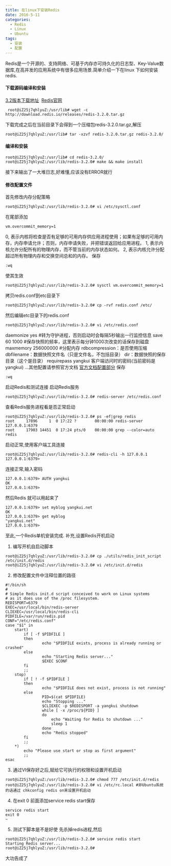 ```yaml
---
title: 在linux下安装Redis
date: 2016-5-11
categories:
  - Redis
  - Linux
  - Ubuntu
tags:
  - 安装
  - 配置
---
```

Redis是一个开源的、支持网络、可基于内存亦可持久化的日志型、Key-Value数据库,在高并发的应用系统中有很多应用场景.简单介绍一下在linux 下如何安装redis.
#### 下载源码编译和安装
[3.2版本下载地址](http://download.redis.io/releases/redis-3.2.0.tar.gz "3.2版本") 
[Redis官网](http://redis.io/ "Redis官网")
```
 root@iZ25j7qhlyuZ:/usr/lib# wget -c http://download.redis.io/releases/redis-3.2.0.tar.gz
```
下载完成之后在当前目录下会得到一个压缩包redis-3.2.0.tar.gz,解压
```
root@iZ25j7qhlyuZ:/usr/lib# tar -xzvf redis-3.2.0.tar.gz redis-3.2.0/
```
#### 编译和安装
```
root@iZ25j7qhlyuZ:/usr/lib# cd redis-3.2.0/
root@iZ25j7qhlyuZ:/usr/lib/redis-3.2.0# make && make install
```
接下来输出了一大堆日志,好难懂,应该没有ERROR就行
#### 修改配置文件
首先修改内存分配策略
```
root@iZ25j7qhlyuZ:/usr/lib/redis-3.2.0# vi /etc/sysctl.conf
```
在尾部添加
```
vm.overcommit_memory=1
```
0, 表示内核将检查是否有足够的可用内存供应用进程使用；如果有足够的可用内存，内存申请允许；否则，内存申请失败，并把错误返回给应用进程。
1, 表示内核允许分配所有的物理内存，而不管当前的内存状态如何。
2, 表示内核允许分配超过所有物理内存和交换空间总和的内存。
保存
```
:wq
```
使其生效
```
root@iZ25j7qhlyuZ:/usr/lib/redis-3.2.0# sysctl vm.overcommit_memory=1
```
拷贝redis.conf到etc目录下
```
root@iZ25j7qhlyuZ:/usr/lib/redis-3.2.0# cp -rvf redis.conf /etc/
```
然后编辑etc目录下的redis.conf
```
root@iZ25j7qhlyuZ:/usr/lib/redis-3.2.0# vi /etc/redis.conf
```
daemonize yes #转为守护进程，否则启动时会每隔5秒输出一行监控信息
save 60 1000 #保存快照的频率，这里表示每分钟1000次改变的话保存到磁盘
maxmemory 256000000 #分配内存
rdbcompression：是否使用压缩
dbfilename：数据快照文件名（只是文件名，不包括目录）
dir：数据快照的保存目录（这个是目录）
requirepass yangkui 客户端访问时的密码(当前密码是yangkui)
...其他配置请参照官方文档 [官方文档配置部分](http://redis.io/topics/config "官方文档配置部分")
保存
```
:wq
```
启动Redis和测试连接
启动Redis服务
```
root@iZ25j7qhlyuZ:/usr/lib/redis-3.2.0# redis-server /etc/redis.conf
```
查看Redis服务进程看是否正常启动
```
root@iZ25j7qhlyuZ:/usr/lib/redis-3.2.0# ps -ef|grep redis
root     17896     1  0 17:22 ?        00:00:00 redis-server 127.0.0.1:6379
root     17903 14451  0 17:24 pts/0    00:00:00 grep --color=auto redis
```
启动正常,使用客户端工具连接
```
root@iZ25j7qhlyuZ:/usr/lib/redis-3.2.0# redis-cli -h 127.0.0.1
127.0.0.1:6379>
```
连接正常,输入密码
```
127.0.0.1:6379> AUTH yangkui
OK
127.0.0.1:6379>
```
然后Redis 就可以用起来了
```
127.0.0.1:6379> set myblog yangkui.net
OK
127.0.0.1:6379> get myblog
"yangkui.net"
127.0.0.1:6379>
```
至此,一个Redis单机安装完成.
补充,设置Redis开机启动
1. 编写开机自启动脚本
```
root@iZ25j7qhlyuZ:/usr/lib/redis-3.2.0# cp ./utils/redis_init_script /etc/init.d/redis
root@iZ25j7qhlyuZ:/usr/lib/redis-3.2.0# vi /etc/init.d/redis
```
2. 修改配置文件中注释位置的路径
```
#!/bin/sh
#
# Simple Redis init.d script conceived to work on Linux systems
# as it does use of the /proc filesystem.
REDISPORT=6379
EXEC=/usr/local/bin/redis-server
CLIEXEC=/usr/local/bin/redis-cli
PIDFILE=/var/run/redis.pid
CONF="/etc/redis.conf"
case "$1" in
    start)
        if [ -f $PIDFILE ]
        then
                echo "$PIDFILE exists, process is already running or crashed"
        else
                echo "Starting Redis server..."
                $EXEC $CONF
        fi
        ;;
    stop)
        if [ ! -f $PIDFILE ]
        then
                echo "$PIDFILE does not exist, process is not running"
        else
                PID=$(cat $PIDFILE)
                echo "Stopping ..."
                $CLIEXEC -p $REDISPORT -a yangkui shutdown
                while [ -x /proc/${PID} ]
                do
                    echo "Waiting for Redis to shutdown ..."
                    sleep 1
                done
                echo "Redis stopped"
        fi
        ;;
    *)
        echo "Please use start or stop as first argument"
        ;;
esac
```
3. 通过VI保存好之后,赋给它可执行的权限和设置开机启动
```
root@iZ25j7qhlyuZ:/usr/lib/redis-3.2.0# chmod 777 /etc/init.d/redis
root@iZ25j7qhlyuZ:/usr/lib/redis-3.2.0# vi /etc/rc.local #非Ubuntu系统的话通过 chkconfig redis on来设置开机启动
```
4. 在exit 0 前面添加service redis start保存
```
service redis start
exit 0
~       
```
5. 测试下脚本是不是好使
 先杀掉redis进程,然后
```
root@iZ25j7qhlyuZ:/usr/lib/redis-3.2.0# service redis start
Starting Redis server...
root@iZ25j7qhlyuZ:/usr/lib/redis-3.2.0#
```
大功告成了
